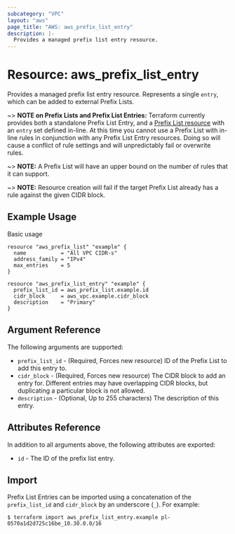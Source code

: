 ```yaml
---
subcategory: "VPC"
layout: "aws"
page_title: "AWS: aws_prefix_list_entry"
description: |-
  Provides a managed prefix list entry resource.
---
```


# Resource: aws_prefix_list_entry

Provides a managed prefix list entry resource. Represents a single `entry`, which
can be added to external Prefix Lists.

~> **NOTE on Prefix Lists and Prefix List Entries:** Terraform currently
provides both a standalone Prefix List Entry, and a [Prefix List resource](prefix_list.html) 
with an `entry` set defined in-line. At this time you
cannot use a Prefix List with in-line rules in conjunction with any Prefix List Entry
resources. Doing so will cause a conflict of rule settings and will unpredictably
fail or overwrite rules.

~> **NOTE:** A Prefix List will have an upper bound on the number of rules
that it can support.

~> **NOTE:** Resource creation will fail if the target Prefix List already has a
rule against the given CIDR block.

## Example Usage

Basic usage

```hcl
resource "aws_prefix_list" "example" {
  name           = "All VPC CIDR-s"
  address_family = "IPv4"
  max_entries    = 5
}

resource "aws_prefix_list_entry" "example" {
  prefix_list_id = aws_prefix_list.example.id
  cidr_block     = aws_vpc.example.cidr_block
  description    = "Primary"
}
```

## Argument Reference

The following arguments are supported:

* `prefix_list_id` - (Required, Forces new resource) ID of the Prefix List to add this entry to.
* `cidr_block` - (Required, Forces new resource) The CIDR block to add an entry for. Different entries may have
    overlapping CIDR blocks, but duplicating a particular block is not allowed.
* `description` - (Optional, Up to 255 characters) The description of this entry. 

## Attributes Reference

In addition to all arguments above, the following attributes are exported:

* `id` - The ID of the prefix list entry.

## Import

Prefix List Entries can be imported using a concatenation of the `prefix_list_id` and `cidr_block` by an underscore (`_`). For example:

```console
$ terraform import aws_prefix_list_entry.example pl-0570a1d2d725c16be_10.30.0.0/16
```
